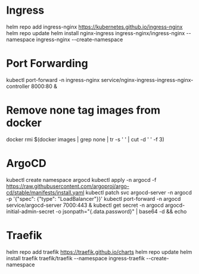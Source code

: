 
# Ingress
helm repo add ingress-nginx https://kubernetes.github.io/ingress-nginx
helm repo update
helm install nginx-ingress ingress-nginx/ingress-nginx --namespace ingress-nginx --create-namespace


# Port Forwarding
kubectl port-forward -n ingress-nginx service/nginx-ingress-ingress-nginx-controller 8000:80 &

# Remove none tag images from docker
docker rmi $(docker images | grep none | tr -s ' ' | cut -d ' ' -f 3)


# ArgoCD
kubectl create namespace argocd
kubectl apply -n argocd -f https://raw.githubusercontent.com/argoproj/argo-cd/stable/manifests/install.yaml
kubectl patch svc argocd-server -n argocd -p '{"spec": {"type": "LoadBalancer"}}'
kubectl port-forward -n argocd service/argocd-server 7000:443 &
kubectl get secret -n argocd argocd-initial-admin-secret -o jsonpath="{.data.password}" | base64 -d && echo


# Traefik
helm repo add traefik https://traefik.github.io/charts
helm repo update
helm install traefik traefik/traefik --namespace ingress-traefik --create-namespace
